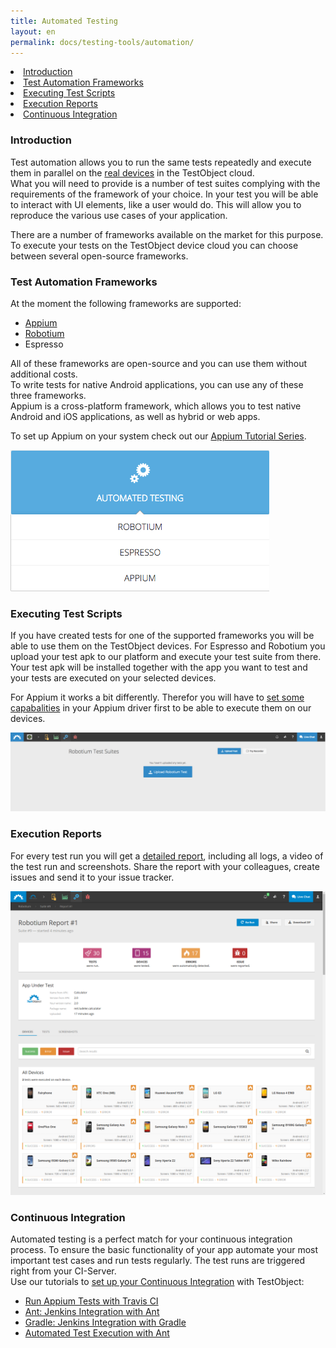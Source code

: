 ```yaml
---
title: Automated Testing
layout: en
permalink: docs/testing-tools/automation/
---
```



<li><a href="#introduction">Introduction</a></li>
<li><a href="#frameworks">Test Automation Frameworks</a></li>
<li><a href="#scripts">Executing Test Scripts</a></li>
<li><a href="#reporting">Execution Reports</a></li>
<li><a href="#continuous-integration">Continuous Integration</a></li>


<h3 id="introduction">Introduction</h3>

Test automation allows you to run the same tests repeatedly and execute them in parallel on the <a href="docs/general-reference/devices/">real devices</a> in the TestObject cloud.<br>
What you will need to provide is a number of test suites complying with the requirements of the framework of your choice. In your test you will be able to interact  with UI elements, like a user would do. This will allow you to reproduce the various use cases of your application.

There are a number of frameworks available on the market for this purpose. To execute your tests on the TestObject device cloud you can choose between several open-source frameworks. 
 

<h3 id="frameworks">Test Automation Frameworks</h3>

At the moment the following frameworks are supported:

* <a href="/docs/testing-tools/automation/appium/">Appium</a>
* <a href="/docs/testing-tools/automation/robotium/">Robotium</a>
* Espresso

All of these frameworks are open-source and you can use them without additional costs.
<br> To write tests for native Android applications, you can use any of these three frameworks.
<br> Appium is a cross-platform framework, which allows you to test native Android and iOS applications, as well as hybrid or web apps.

To set up Appium on your system check out our <a href="/docs/guides/appium-ser/">Appium Tutorial Series</a>.

<img src="/img/tools/automation/Automation_Frameworks.png"  alt="Automation Frame work Button">


<h3 id="scripts">Executing Test Scripts</h3>

If you have created tests for one of the supported frameworks you will be able to use them on the TestObject devices. 
For Espresso and Robotium you upload your test apk to our platform and execute your test suite from there. Your test apk will be installed together with the app you want to test and your tests are executed on your selected devices.<br>

For Appium it works a bit differently. Therefor you will have to <a href="/docs/testing-tools/automation/appium/">set some capabalities</a> in your Appium driver first to be able to execute them on our devices.<br>

<img class="center shadow" src="/img/tools/automation/Upload_Robotium_test.png" alt="Upload Robotium Test">


<h3 id="reporting">Execution Reports</h3>

For every test run you will get a <a href="/docs/testing-tools/automation/reporting/">detailed report</a>, including all logs, a video of the test run and screenshots.
Share the report with your colleagues, create issues and send it to your issue tracker.

<img class="center shadow" src="/img/tools/reporting/automation-report.png" alt="Automation Report">


<h3 id="continuous-integration">Continuous Integration</h3>

Automated testing is a perfect match for your continuous integration process. To ensure the basic functionality of your app automate your most important test cases and run tests regularly. The test runs are triggered right from your CI-Server.<br>
Use our tutorials to <a href="/docs/guides/continuous-integration/">set up your Continuous Integration</a> with TestObject:

+ <a href="/docs/guides/appium-travisci/">Run Appium Tests with Travis CI</a>
+ <a href="/docs/guides/jenkins-ant-task/">Ant: Jenkins Integration with Ant</a>
+ <a href="/docs/guides/jenkins-gradle-task/">Gradle: Jenkins Integration with Gradle</a>
+ <a href="/docs/guides/ant-task">Automated Test Execution with Ant</a>
